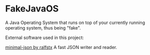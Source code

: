 FakeJavaOS
==========

A Java Operating System that runs on top of your currently running operating system, thus being "fake".

External software used in this project:

<a href="https://github.com/ralfstx/minimal-json">minimal-json by ralfstx</a>
	A fast JSON writer and reader.
